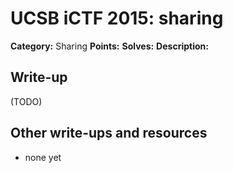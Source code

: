 # UCSB iCTF 2015: sharing

**Category:** Sharing
**Points:** 
**Solves:** 
**Description:**



## Write-up

(TODO)

## Other write-ups and resources

* none yet
